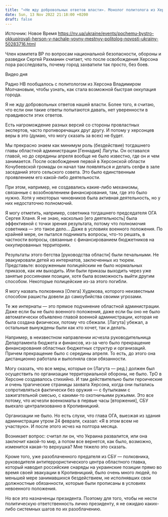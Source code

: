 ```yaml
---
title: "«Не жду добровольных ответов власти». Монолог политолога из Херсона о том, как стала возможной скорая оккупация города"
date: Sun, 13 Nov 2022 21:18:00 +0200
draft: false
---
```

Источник: Новое Время https://nv.ua/ukraine/events/pochemu-bystro-okkupirovali-herson-v-nachale-voyny-mestnyy-politolog-novosti-ukrainy-50283716.html


Член комитета ВР по вопросам национальной безопасности, обороны и разведки Сергей Рахманин считает, что после освобождения Херсона пора расследовать, почему город захватили так просто, без боев.

 Видео дня   

Радио НВ пообщалось с политологом из Херсона Владимиром Молчановым, чтобы узнать, как стала возможной быстрая оккупация города.

Я не жду добровольных ответов нашей власти. Более того, я считаю, что если они такие ответы попытаются давать, нет уверенности в правдивости этих ответов.

Есть нагромождение разных версий со стороны провластных экспертов, часто противоречащих друг другу. И потому у херсонцев веры в это (думаю, что могу сказать за всех) не будет.

Мы прекрасно знаем как минимум роль (бездействие) тогдашнего главы областной администрации [Геннадия] Лагуты. Он оставался главой, но до середины апреля вообще не было известно, где он и чем занимается. После освобождения первой в Херсонской области Кочубеевской громады он начал там появляться и делать селфи в зале заседаний этого сельского совета. Это было единственным проявлением его какой-либо деятельности.

При этом, например, не создавались какие-либо механизмы, связанные с возобновлением финансирования, там, где это было нужно. Хотя у некоторых чиновников была активная деятельность, но у них недостаточно полномочий.

Я могу отметить, например, советника тогдашнего председателя ОГА Сергея Хланя. Я не знаю, насколько [его деятельность] была эффективной с точки зрения результата, потому что полномочия советника — это такое дело… Даже в условиях военного положения. По крайней мере, он пытался поднимать вопросы, что-то решать, в частности вопросы, связанные с финансированием бюджетников на оккупированных территориях.

Результаты этого бегства [руководства области] были печальными. Не эвакуировали детей из интернатов, заключенных из тюрем. Представьте: вооруженным полицейским не было нормальных приказов, как им выходить. Или были приказы выходить через уже занятые россиянами позиции, хотя была возможность выйти другим способом. Некоторые полицейские из-за этого погибли.

Я могу назвать полковника [Олега] Худякова, которого неизвестным способом рашисты довели до самоубийства своими угрозами.

Те же интернаты — это прямое подчинение областной администрации. Даже если бы не было военного положения, даже если бы оно не было автоматически объявлено главой военной администрации, которая не была создана физически, потому что сбежали. [Лагута] убежал, а остальные вынуждены были как кто хочет, так и делать.

Например, в неизвестном направлении исчезла руководительница Департамента бюджета и финансов, из-за чего было прекращение финансирования областных бюджетных структур и организаций. Причем прекращение было с середины апреля. То есть, до этого она дистанционно работала и выполняла свои обязанности.

Могу сказать, что все меры, которые он (Лагута — ред.) должен был осуществить по организации территориальной обороны, не было. ТрО в Херсоне создавалось стихийно. И там действительно были героические и очень трагические страницы захвата Херсона, когда они пытались сопротивляться фактически без оружия — с бутылками с зажигательной смесью, с какими-то охотничьими ружьями. Это все потому, что исчезли военкоматы в первые часы [вторжения], СБУ выехало централизованно в Кропивницкий.

Организации не было. Но есть слухи, что глава ОГА, выезжая из здания администрации утром 24 февраля, сказал: «Я в этом всем не участвую». И после этого исчез на полтора месяца.

Возникает вопрос: считал ли он, что Украина развалится, или она заключит какой-то мир, а потом все вернется, как было, возможно, изменится какая-то верхушка? Мне тяжело это сказать.

Кроме того, уже разоблаченного предателя из СБУ — полковника, руководителя антитеррористического центра областного главка, который наводил российские снаряды на украинские позиции прямо во время своей эвакуации в Кропивницкий, было очень много людей, по меньшей мере занимавшихся бездействием, не исполнявших свои должностные обязанности, которые были прописаны в условиях невоенного положения.

Но все это назначенцы президента. Поэтому для того, чтобы не нести политическую ответственность лично президенту, я не ожидаю каких-либо системных шагов по их разоблачению.
